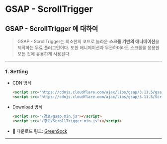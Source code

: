 # GSAP - ScrollTrigger

## GSAP - ScrollTrigger 에 대하여
>GSAP - ScrollTrigger는 최소한의 코드로 놀라운 **스크롤 기반의 애니메이션**을 제작하는 무료 플러그인이다. 또한 애니메이션과 무관하더라도 스크롤을 응용한 모든 것에 유용하게 사용된다.
***

### 1. Setting
* CDN 방식
    ```html
    <script src="https://cdnjs.cloudflare.com/ajax/libs/gsap/3.11.5/gsap.min.js"></script>
    <script src="https://cdnjs.cloudflare.com/ajax/libs/gsap/3.11.5/ScrollTrigger.min.js"></script>
    ```
* Download 방식
    ```html
    <script src="/경로/gsap.min.js"></script>
    <script src="/경로/ScrollTrigger.min.js"></script>
    ```
* :link: 다운로드 링크: [GreenSock][greensock]

[greensock]: https://greensock.com/docs/v3/Installation?checked=core,scrollTrigger
***
